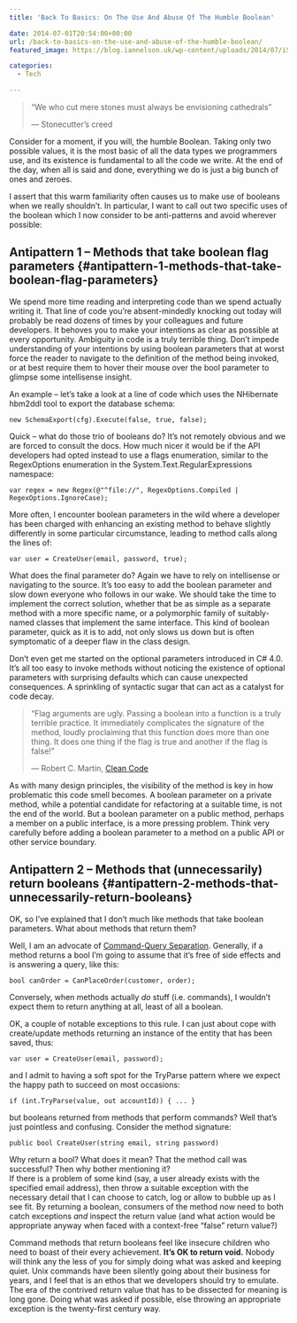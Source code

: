 ```yaml
---
title: 'Back To Basics: On The Use And Abuse Of The Humble Boolean'

date: 2014-07-01T20:54:00+00:00
url: /back-to-basics-on-the-use-and-abuse-of-the-humble-boolean/
featured_image: https://blog.iannelson.uk/wp-content/uploads/2014/07/iStock_000016008439Small.jpg

categories:
  - Tech

---
```

<!--kg-card-begin: html-->

> &#8220;We who cut mere stones must always be envisioning cathedrals&#8221;
> 
> &#8212; Stonecutter’s creed

Consider for a moment, if you will, the humble Boolean. Taking only two possible values, it is the most basic of all the data types we programmers use, and its existence is fundamental to all the code we write. At the end of the day, when all is said and done, everything we do is just a big bunch of ones and zeroes.

I assert that this warm familiarity often causes us to make use of booleans when we really shouldn’t. In particular, I want to call out two specific uses of the boolean which I now consider to be anti-patterns and avoid wherever possible:

## Antipattern 1 &#8211; Methods that take boolean flag parameters {#antipattern-1-methods-that-take-boolean-flag-parameters}

We spend more time reading and interpreting code than we spend actually writing it. That line of code you’re absent-mindedly knocking out today will probably be read dozens of times by your colleagues and future developers. It behoves you to make your intentions as clear as possible at every opportunity. Ambiguity in code is a truly terrible thing. Don’t impede understanding of your intentions by using boolean parameters that at worst force the reader to navigate to the definition of the method being invoked, or at best require them to hover their mouse over the bool parameter to glimpse some intellisense insight.

An example &#8211; let’s take a look at a line of code which uses the NHibernate hbm2ddl tool to export the database schema:

<pre><code class="language-clike">new SchemaExport(cfg).Execute(false, true, false);</code></pre>

Quick &#8211; what do those trio of booleans do? It’s not remotely obvious and we are forced to consult the docs. How much nicer it would be if the API developers had opted instead to use a flags enumeration, similar to the RegexOptions enumeration in the System.Text.RegularExpressions namespace:

<pre><code class="language-clike">var regex = new Regex(@"^file://", RegexOptions.Compiled | RegexOptions.IgnoreCase);</code></pre>

More often, I encounter boolean parameters in the wild where a developer has been charged with enhancing an existing method to behave slightly differently in some particular circumstance, leading to method calls along the lines of:

<pre><code class="language-clike">var user = CreateUser(email, password, true);</code></pre>

What does the final parameter do? Again we have to rely on intellisense or navigating to the source. It’s too easy to add the boolean parameter and slow down everyone who follows in our wake. We should take the time to implement the correct solution, whether that be as simple as a separate method with a more specific name, or a polymorphic family of suitably-named classes that implement the same interface. This kind of boolean parameter, quick as it is to add, not only slows us down but is often symptomatic of a deeper flaw in the class design.

Don’t even get me started on the optional parameters introduced in C# 4.0. It’s all too easy to invoke methods without noticing the existence of optional parameters with surprising defaults which can cause unexpected consequences. A sprinkling of syntactic sugar that can act as a catalyst for code decay.

> &#8220;Flag arguments are ugly. Passing a boolean into a function is a truly terrible practice. It immediately complicates the signature of the method, loudly proclaiming that this function does more than one thing. It does one thing if the flag is true and another if the flag is false!&#8221;
> 
> &#8212; Robert C. Martin, [Clean Code][1]

As with many design principles, the visibility of the method is key in how problematic this code smell becomes. A boolean parameter on a private method, while a potential candidate for refactoring at a suitable time, is not the end of the world. But a boolean parameter on a public method, perhaps a member on a public interface, is a more pressing problem. Think very carefully before adding a boolean parameter to a method on a public API or other service boundary.

## Antipattern 2 &#8211; Methods that (unnecessarily) return booleans {#antipattern-2-methods-that-unnecessarily-return-booleans}

OK, so I’ve explained that I don’t much like methods that take boolean parameters. What about methods that return them?

Well, I am an advocate of [Command-Query Separation][2]. Generally, if a method returns a bool I’m going to assume that it’s free of side effects and is answering a query, like this:

<pre><code class="language-clike">bool canOrder = CanPlaceOrder(customer, order);</code></pre>

Conversely, when methods actually _do_ stuff (i.e. commands), I wouldn’t expect them to return anything at all, least of all a boolean.

OK, a couple of notable exceptions to this rule. I can just about cope with create/update methods returning an instance of the entity that has been saved, thus:

<pre><code class="language-clike">var user = CreateUser(email, password);</code></pre>

and I admit to having a soft spot for the TryParse pattern where we expect the happy path to succeed on most occasions:

<pre><code class="language-clike">if (int.TryParse(value, out accountId)) { ... }</code></pre>

but booleans returned from methods that perform commands? Well that’s just pointless and confusing. Consider the method signature:

<pre><code class="language-clike">public bool CreateUser(string email, string password)</code></pre>

Why return a bool? What does it mean? That the method call was successful? Then why bother mentioning it?  
If there is a problem of some kind (say, a user already exists with the specified email address), then throw a suitable exception with the necessary detail that I can choose to catch, log or allow to bubble up as I see fit. By returning a boolean, consumers of the method now need to both catch exceptions _and_ inspect the return value (and what action would be appropriate anyway when faced with a context-free &#8220;false&#8221; return value?)

Command methods that return booleans feel like insecure children who need to boast of their every achievement. **It’s OK to return void.** Nobody will think any the less of you for simply doing what was asked and keeping quiet. Unix commands have been silently going about their business for years, and I feel that is an ethos that we developers should try to emulate. The era of the contrived return value that has to be dissected for meaning is long gone. Doing what was asked if possible, else throwing an appropriate exception is the twenty-first century way.

<!--kg-card-end: html-->

 [1]: http://amzn.to/1lPJsXv
 [2]: http://en.wikipedia.org/wiki/Command%E2%80%93query_separation